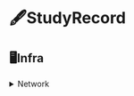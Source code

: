 # 🖋StudyRecord
## 🖥Infra
<details>
    <summary>Network</summary>

    [네트워크와 프로토콜](/Ifrastructure%20Knowledge/Network/네트워크와%20프로토콜.md)

</details>

